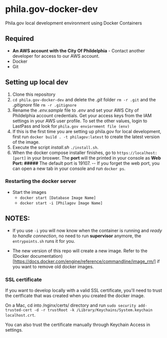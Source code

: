 # phila.gov-docker-dev
Phila.gov local development environment using Docker Containers


## Required
- **An AWS account with the City Of Phildelphia** - Contact another developer for access to our AWS account. 
- Docker
- Git

## Setting up local dev
1. Clone this repository
2. `cd phila.gov-docker-dev` and delete the _.git_ folder `rm -r .git` and the _.gitignore_ file `rm -r .gitignore`
3. Rename the _.env.sample_ file to _.env_ and set your AWS City of Phildelphia account credentials. Get your access keys from the IAM settings in your AWS user profile. To set the other values, login to LastPass and look for `phila.gov enviornment file (env)`
4. If this is the first time you are setting up phila.gov for local development, first run `docker build . -t philagov:latest` to create the latest version of the image.
5. Execute the script *install.sh* `./install.sh`.
6. When the docker compose installer finishes, go to `https://localhost:[port]` in your broswer. The **port** will the printed in your console as **Web Port: #####** The default port is 19107.
-- If you forget the web port, you can open a new tab in your console and run `docker ps`.

### Restarting the docker server
- Start the images
  - ``docker start [Database Image Name]``
  - ``docker start -i [Philagov Image Name]``

## NOTES:
- If you use `-i` you will now know when the container is running and _ready to handle connection_, no need to run **supervisor** anymore, the `entrypoints.sh` runs it for you.

- The new version of this repo will create a new image. Refer to the (Docker documentation)[https://docs.docker.com/engine/reference/commandline/image_rm/] if you want to remove old docker images.

### SSL certificate
If you want to develop locally with a valid SSL certificate, you'll need to trust the certficate that was created when you created the docker image.

On a Mac, cd into /nginx/certs/ directory and run `sudo security add-trusted-cert -d -r trustRoot -k /Library/Keychains/System.keychain localhost.crt`. 

You can also trust the certificate manually through Keychain Access in settings.
